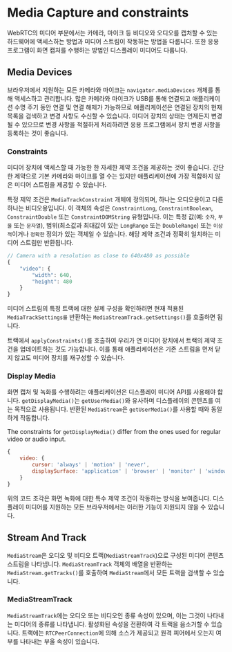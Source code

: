 # Media Capture and constraints

WebRTC의 미디어 부분에서는 카메라, 마이크 등 비디오와 오디오를 캡처할 수 있는 하드웨어에 액세스하는 방법과 미디어 스트림이 작동하는 방법을 다룹니다. 또한 응용 프로그램이 화면 캡처를 수행하는 방법인 디스플레이 미디어도 다룹니다.

## Media Devices

브라우저에서 지원하는 모든 카메라와 마이크는 `navigator.mediaDevices` 개체를 통해 액세스하고 관리합니다. 많은 카메라와 마이크가 USB를 통해 연결되고 애플리케이션 수명 주기 동안 연결 및 연결 해제가 가능하므로 애플리케이션은 연결된 장치의 현재 목록을 검색하고 변경 사항도 수신할 수 있습니다. 미디어 장치의 상태는 언제든지 변경될 수 있으므로 변경 사항을 적절하게 처리하려면 응용 프로그램에서 장치 변경 사항을 등록하는 것이 좋습니다.

### Constraints

미디어 장치에 액세스할 때 가능한 한 자세한 제약 조건을 제공하는 것이 좋습니다. 간단한 제약으로 기본 카메라와 마이크를 열 수는 있지만 애플리케이션에 가장 적합하지 않은 미디어 스트림을 제공할 수 있습니다.

특정 제약 조건은 `MediaTrackConstraint` 개체에 정의되며, 하나는 오디오용이고 다른 하나는 비디오용입니다. 이 객체의 속성은 `ConstraintLong`, `ConstraintBoolean`, `ConstraintDouble` 또는 `ConstraintDOMString` 유형입니다. 이는 특정 값(예: `숫자`, `부울` 또는 `문자열`), 범위(최소값과 최대값이 있는 `LongRange` 또는 `DoubleRange`) 또는 `이상적`이거나 `정확한` 정의가 있는 객체일 수 있습니다. 해당 제약 조건과 정확히 일치하는 미디어 스트림만 반환됩니다.

```js
// Camera with a resolution as close to 640x480 as possible
{
    "video": {
        "width": 640,
        "height": 480
    }
}
```

미디어 스트림의 특정 트랙에 대한 실제 구성을 확인하려면 현재 적용된 `MediaTrackSettings를` 반환하는 `MediaStreamTrack.getSettings()`를 호출하면 됩니다.

트랙에서 `applyConstraints()`를 호출하여 우리가 연 미디어 장치에서 트랙의 제약 조건을 업데이트하는 것도 가능합니다. 이를 통해 애플리케이션은 기존 스트림을 먼저 닫지 않고도 미디어 장치를 재구성할 수 있습니다.

### Display Media

화면 캡처 및 녹화를 수행하려는 애플리케이션은 디스플레이 미디어 API를 사용해야 합니다.
`getDisplayMedia()`는 `getUserMedia()`와 유사하며 디스플레이의 콘텐츠를 여는 목적으로 사용됩니다. 반환된 `MediaStream`은 `getUserMedia()`를 사용할 때와 동일하게 작동합니다.

The constraints for `getDisplayMedia()` differ from the ones used for regular video or audio input.

```js
{
    video: {
        cursor: 'always' | 'motion' | 'never',
        displaySurface: 'application' | 'browser' | 'monitor' | 'window'
    }
}
```

위의 코드 조각은 화면 녹화에 대한 특수 제약 조건이 작동하는 방식을 보여줍니다. 디스플레이 미디어를 지원하는 모든 브라우저에서는 이러한 기능이 지원되지 않을 수 있습니다.

## Stream And Track

`MediaStream`은 오디오 및 비디오 트랙(`MediaStreamTrack`)으로 구성된 미디어 콘텐츠 스트림을 나타냅니다. `MediaStreamTrack` 객체의 배열을 반환하는 `MediaStream.getTracks()`를 호출하여 `MediaStream`에서 모든 트랙을 검색할 수 있습니다.

### MediaStreamTrack

`MediaStreamTrack`에는 오디오 또는 비디오인 종류 속성이 있으며, 이는 그것이 나타내는 미디어의 종류를 나타냅니다. 활성화된 속성을 전환하여 각 트랙을 음소거할 수 있습니다. 트랙에는 `RTCPeerConnection`에 의해 소스가 제공되고 원격 피어에서 오는지 여부를 나타내는 부울 속성이 있습니다.
